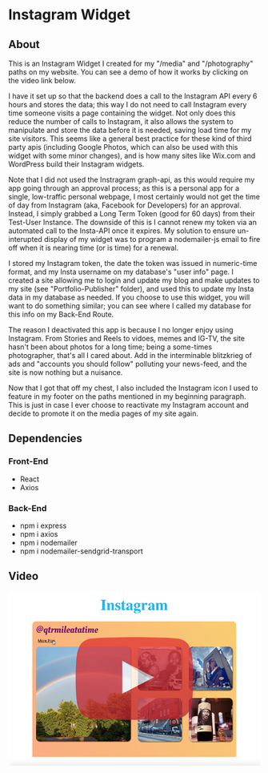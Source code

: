 # Instagram Widget

## About

This is an Instagram Widget I created for my "/media" and "/photography" paths on my website. You can see a demo of how it works by clicking on the video link below.

I have it set up so that the backend does a call to the Instagram API every 6 hours and stores the data; this way I do not need to call Instagram every time someone visits a page containing the widget. Not only does this reduce the number of calls to Instagram, it also allows the system to manipulate and store the data before it is needed, saving load time for my site visitors. This seems like a general best practice for these kind of third party apis (including Google Photos, which can also be used with this widget with some minor changes), and is how many sites like Wix.com and WordPress build their Instagram widgets. 

Note that I did not used the Instragram graph-api, as this would require my app going through an approval process; as this is a personal app for a single, low-traffic personal webpage, I most certainly would not get the time of day from Instagram (aka, Facebook for Developers) for an approval. Instead, I simply grabbed a Long Term Token (good for 60 days) from their Test-User Instance. The downside of this is I cannot renew my token via an automated call to the Insta-API once it expires. My solution to ensure un-interupted display of my widget was to program a nodemailer-js email to fire off when it is nearing time (or is time) for a renewal. 

I stored my Instagram token, the date the token was issued in numeric-time format, and my Insta username on my database's "user info" page. I created a site allowing me to login and update my blog and make updates to my site (see "Portfolio-Publisher" folder), and used this to update my Insta data in my database as needed. If you choose to use this widget, you will want to do something similar; you can see where I called my database for this info on my Back-End Route.

The reason I deactivated this app is because I no longer enjoy using Instagram. From Stories and Reels to vidoes, memes and IG-TV, the site hasn't been about photos for a long time; being a some-times photographer, that's all I cared about. Add in the interminable blitzkrieg of ads and "accounts you should follow" polluting your news-feed, and the site is now nothing but a nuisance.

Now that I got that off my chest, I also included the Instagram icon I used to feature in my footer on the paths mentioned in my beginning paragraph. This is just in case I ever choose to reactivate my Instagram account and decide to promote it on the media pages of my site again.

## Dependencies

### Front-End
- React
- Axios

### Back-End
- npm i express
- npm i axios
- npm i nodemailer
- npm i nodemailer-sendgrid-transport

## Video

[![demo video](../readMeImages/instaWidgetVideo.png)](https://youtu.be/A5r3KNxN-GY)